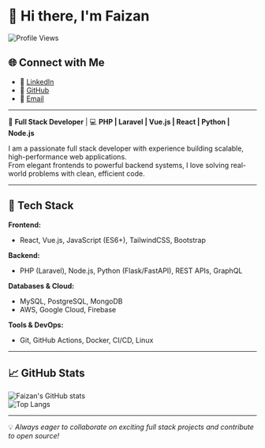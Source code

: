 # 👋 Hi there, I'm Faizan  

![Profile Views](https://img.shields.io/badge/Profile%20Views-1573-blue?style=flat) 

## 🌐 Connect with Me  
- 💼 [LinkedIn](https://www.linkedin.com/in/faizan-moeen-918660350)  
- 🐙 [GitHub](https://github.com/faizi385)  
- 📧 [Email](mailto:faizanmoeen385@gmail.com)  

---

🚀 **Full Stack Developer** | 💻 **PHP | Laravel | Vue.js | React | Python | Node.js**  

I am a passionate full stack developer with experience building scalable, high-performance web applications.  
From elegant frontends to powerful backend systems, I love solving real-world problems with clean, efficient code.  

---

## 🔧 Tech Stack  

**Frontend:**  
- React, Vue.js, JavaScript (ES6+), TailwindCSS, Bootstrap  

**Backend:**  
- PHP (Laravel), Node.js, Python (Flask/FastAPI), REST APIs, GraphQL  

**Databases & Cloud:**  
- MySQL, PostgreSQL, MongoDB  
- AWS, Google Cloud, Firebase  

**Tools & DevOps:**  
- Git, GitHub Actions, Docker, CI/CD, Linux  

---

## 📈 GitHub Stats  

![Faizan's GitHub stats](https://github-readme-stats.vercel.app/api?username=faizi385&show_icons=true&theme=radical)  
![Top Langs](https://github-readme-stats.vercel.app/api/top-langs/?username=faizi385&layout=compact&theme=radical)  

---

💡 *Always eager to collaborate on exciting full stack projects and contribute to open source!*  
